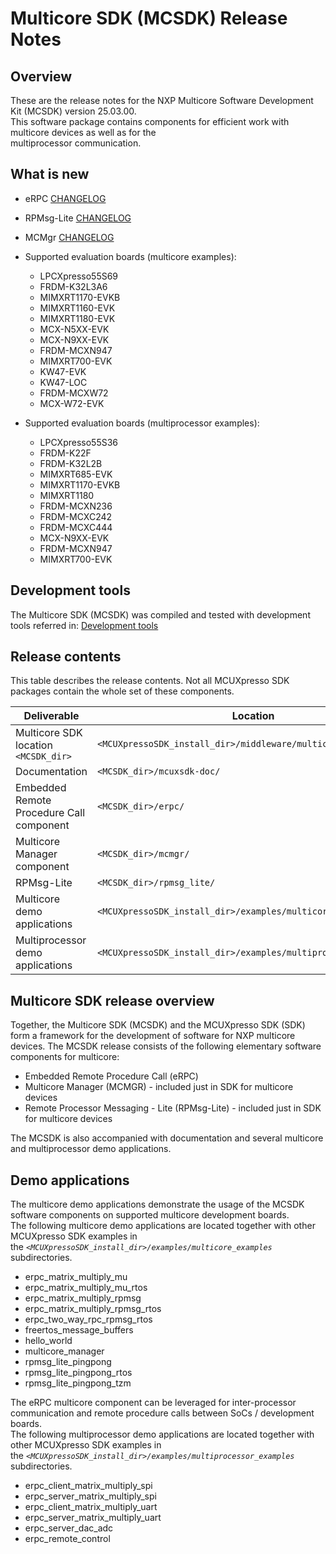 # Multicore SDK (MCSDK) Release Notes

## Overview

These are the release notes for the NXP Multicore Software Development Kit (MCSDK) version 25.03.00.  
This software package contains components for efficient work with multicore devices as well as for the  
multiprocessor communication.

## What is new

- eRPC [CHANGELOG](https://github.com/EmbeddedRPC/erpc/blob/release/25.03.00/CHANGELOG.md)
- RPMsg-Lite [CHANGELOG](https://github.com/nxp-mcuxpresso/rpmsg-lite/blob/release/25.03.00/CHANGELOG.md)
- MCMgr [CHANGELOG](https://github.com/nxp-mcuxpresso/mcux-mcmgr/blob/release/25.03.00/CHANGELOG.md)

- Supported evaluation boards (multicore examples):
  - LPCXpresso55S69
  - FRDM-K32L3A6
  - MIMXRT1170-EVKB
  - MIMXRT1160-EVK
  - MIMXRT1180-EVK
  - MCX-N5XX-EVK
  - MCX-N9XX-EVK
  - FRDM-MCXN947
  - MIMXRT700-EVK
  - KW47-EVK
  - KW47-LOC
  - FRDM-MCXW72
  - MCX-W72-EVK

- Supported evaluation boards (multiprocessor examples):
  - LPCXpresso55S36
  - FRDM-K22F
  - FRDM-K32L2B
  - MIMXRT685-EVK
  - MIMXRT1170-EVKB
  - MIMXRT1180
  - FRDM-MCXN236
  - FRDM-MCXC242
  - FRDM-MCXC444
  - MCX-N9XX-EVK
  - FRDM-MCXN947
  - MIMXRT700-EVK

## Development tools

The Multicore SDK (MCSDK) was compiled and tested with development tools referred in: [Development tools](https://mcuxpresso.nxp.com/mcuxsdk/latest/html/gsd/installation.html#toolchain)

## Release contents

This table describes the release contents. Not all MCUXpresso SDK packages contain the whole set of these components.

| Deliverable                              | Location                                                        |
| ---------------------------------------- | --------------------------------------------------------------- |
| Multicore SDK location `<MCSDK_dir>`     | `<MCUXpressoSDK_install_dir>/middleware/multicore/`             |
| Documentation                            | `<MCSDK_dir>/mcuxsdk-doc/`                                      |
| Embedded Remote Procedure Call component | `<MCSDK_dir>/erpc/`                                             |
| Multicore Manager component              | `<MCSDK_dir>/mcmgr/`                                            |
| RPMsg-Lite                               | `<MCSDK_dir>/rpmsg_lite/`                                       |
| Multicore demo applications              | `<MCUXpressoSDK_install_dir>/examples/multicore_examples/`      |
| Multiprocessor demo applications         | `<MCUXpressoSDK_install_dir>/examples/multiprocessor_examples/` |

## Multicore SDK release overview

Together, the Multicore SDK (MCSDK) and the MCUXpresso SDK (SDK) form a framework for the development of software for NXP multicore devices. The MCSDK release consists of the following elementary software components for multicore:

- Embedded Remote Procedure Call (eRPC)
- Multicore Manager (MCMGR) - included just in SDK for multicore devices
- Remote Processor Messaging - Lite (RPMsg-Lite) - included just in SDK for multicore devices

The MCSDK is also accompanied with documentation and several multicore and multiprocessor demo applications.

## Demo applications

The multicore demo applications demonstrate the usage of the MCSDK software components on supported multicore development boards.  
The following multicore demo applications are located together with other MCUXpresso SDK examples in  
the _`<MCUXpressoSDK_install_dir>/examples/multicore_examples`_ subdirectories.

- erpc_matrix_multiply_mu
- erpc_matrix_multiply_mu_rtos
- erpc_matrix_multiply_rpmsg
- erpc_matrix_multiply_rpmsg_rtos
- erpc_two_way_rpc_rpmsg_rtos
- freertos_message_buffers
- hello_world
- multicore_manager
- rpmsg_lite_pingpong
- rpmsg_lite_pingpong_rtos
- rpmsg_lite_pingpong_tzm

The eRPC multicore component can be leveraged for inter-processor communication and remote procedure calls between SoCs / development boards.  
The following multiprocessor demo applications are located together with other MCUXpresso SDK examples in  
the _`<MCUXpressoSDK_install_dir>/examples/multiprocessor_examples`_ subdirectories.

- erpc_client_matrix_multiply_spi
- erpc_server_matrix_multiply_spi
- erpc_client_matrix_multiply_uart
- erpc_server_matrix_multiply_uart
- erpc_server_dac_adc
- erpc_remote_control
